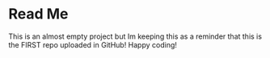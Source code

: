 # Read Me

This is an almost empty project but Im keeping this as a reminder that this is the FIRST repo uploaded in GitHub! Happy coding!

